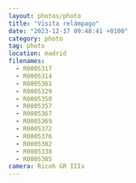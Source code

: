 ```yaml
---
layout: photos/photo
title: "Visita relámpago"
date: "2023-12-17 09:48:41 +0100"
category: photo
tag: photo
location: madrid
filenames:
  - R0005317
  - R0005314
  - R0005361
  - R0005329
  - R0005350
  - R0005357
  - R0005367
  - R0005369
  - R0005372
  - R0005376
  - R0005382
  - R0005338
  - R0005385
camera: Ricoh GR IIIx
---
```

